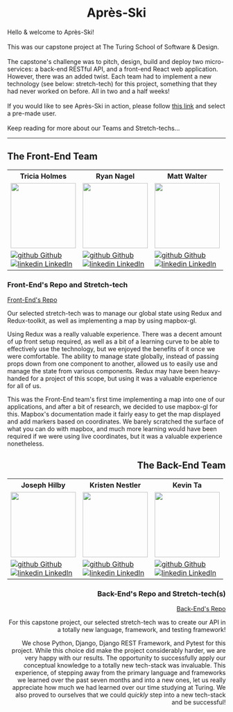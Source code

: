<h1 align="center"> Après-Ski </h1>

Hello & welcome to Après-Ski!
<br>
<br>
This was our capstone project at The Turing School of Software & Design. 
<br>
<br>
The capstone's challenge was to pitch, design, build and deploy two micro-services: a back-end RESTful API, and a front-end React web application. However, there was an added twist. Each team had to implement a new technology (see below: stretch-tech) for this project, something that they had never worked on before. All in two and a half weeks!
<br>
<br>
If you would like to see Après-Ski in action, please follow [this link](https://apres-ski-fe.vercel.app/) and select a pre-made user.
<br>
<br>
Keep reading for more about our Teams and Stretch-techs...

---

## The Front-End Team

<table>
  <tr>
    <th>Tricia Holmes</th>
    <th>Ryan Nagel</th>
    <th>Matt Walter</th>
  </tr>
  <tr>
    <td><img width="150px" src="https://media.licdn.com/dms/image/D4E03AQF88CLqrqQ1uA/profile-displayphoto-shrink_800_800/0/1663436465329?e=1680739200&v=beta&t=2cbhih9hldc3dkTuiAK5uBr0ZsaVKiTwM4349AAAd-o"></td>
    <td><img width="150px" src="https://avatars.githubusercontent.com/u/108195380?v=4"></td>
    <td><img width="150px" src="https://avatars.githubusercontent.com/u/106847513?v=4"></td>
  </tr>
 
  <tr>
    <td>
      <a href="https://github.com/tricia-holmes"  rel="nofollow noreferrer">
          <img src="https://i.stack.imgur.com/tskMh.png" alt="github"> Github
        </a><br>
      <a href="https://www.linkedin.com/in/triciaholmes/" rel="nofollow noreferrer">
    <img src="https://i.stack.imgur.com/gVE0j.png" alt="linkedin"> LinkedIn
        </a>
    </td>
    <td>
      <a href="https://github.com/Nagel29"  rel="nofollow noreferrer">
          <img src="https://i.stack.imgur.com/tskMh.png" alt="github"> Github
        </a><br>
      <a href="https://www.linkedin.com/in/ryan-nagel-000280173/" rel="nofollow noreferrer">
    <img src="https://i.stack.imgur.com/gVE0j.png" alt="linkedin"> LinkedIn
        </a>
    </td>
    <td>
      <a href="https://github.com/MattWalterTX" rel="nofollow noreferrer">
          <img src="https://i.stack.imgur.com/tskMh.png" alt="github"> Github
            </a><br>
            <a href="https://www.linkedin.com/in/matt-walter-67b810246/" rel="nofollow noreferrer">
    <img src="https://i.stack.imgur.com/gVE0j.png" alt="linkedin"> LinkedIn                                                         
        </a><br>
    </td>
  </tr>
</table>

<h3>Front-End's Repo and Stretch-tech</h3>

[Front-End's Repo](https://github.com/Apres-Ski/Apres-Ski-FE)

<p>Our selected stretch-tech was to manage our global state using Redux and Redux-toolkit, as well as implementing a map by using mapbox-gl.</p>
<p>Using Redux was a really valuable experience. There was a decent amount of up front setup required, as well as a bit of a learning curve to be able to effectively use the technology, but we enjoyed the benefits of it once we were comfortable. The ability to manage state globally, instead of passing props down from one component to another, allowed us to easily use and manage the state from various components. Redux may have been heavy-handed for a project of this scope, but using it was a valuable experience for all of us.</p>
<p>This was the Front-End team's first time implementing a map into one of our applications, and after a bit of research, we decided to use mapbox-gl for this. Mapbox's documentation made it fairly easy to get the map displayed and add markers based on coordinates. We barely scratched the surface of what you can do with mapbox, and much more learning would have been required if we were using live coordinates, but it was a valuable experience nonetheless. </p>

<div align='right'>
<h2>The Back-End Team</h2>
<table>
<tr>
<th>Joseph Hilby</th>
<th>Kristen Nestler</th>
<th>Kevin Ta</th>
</tr>
<tr>
<td><img width="150px" src="https://media.licdn.com/dms/image/D5603AQFBwBZWgwT9Uw/profile-displayphoto-shrink_800_800/0/1677597181341?e=1683158400&v=beta&t=JFpcq9nvJGkRETZbTv1r0ZLy5B1d790kv7DrXktlVFM"></td>
<td><img width="150px" src="https://media.licdn.com/dms/image/D4E03AQESEnUYGJprLA/profile-displayphoto-shrink_800_800/0/1673023729512?e=1680739200&v=beta&t=PhhX0_wEMPxiu2nO-OfDyCv73Ro_iyyGPjQ4YUnXSC4"></td>
<td><img width="150px" src="https://avatars.githubusercontent.com/u/36166420?v=4"></td>
</tr>

<tr>
<td>
<a href="https://github.com/josephhilby" rel="nofollow noreferrer">
<img src="https://i.stack.imgur.com/tskMh.png" alt="github"> Github
</a><br>
<a href="https://www.linkedin.com/in/josephmhilby" rel="nofollow noreferrer">
<img src="https://i.stack.imgur.com/gVE0j.png" alt="linkedin"> LinkedIn
</a>
</td>
<td>
<a href="https://github.com/knestler" rel="nofollow noreferrer">
<img src="https://i.stack.imgur.com/tskMh.png" alt="github"> Github
</a><br>
<a href="https://www.linkedin.com/in/kristen-nestler/" rel="nofollow noreferrer">
<img src="https://i.stack.imgur.com/gVE0j.png" alt="linkedin"> LinkedIn
</a>
</td>
<td>
<a href="https://github.com/KevinT001" rel="nofollow noreferrer">
<img src="https://i.stack.imgur.com/tskMh.png" alt="github"> Github
</a><br>
<a href="https://www.linkedin.com/in/kevin-ta-b1a36723b/" rel="nofollow noreferrer">
<img src="https://i.stack.imgur.com/gVE0j.png" alt="linkedin"> LinkedIn
</a>
</td>
</tr>
</table>

<h3>Back-End's Repo and Stretch-tech(s)</h3>

[Back-End's Repo](https://github.com/Apres-Ski/Apres_Ski_BE)

<p>
For this capstone project, our selected stretch-tech was to create our API in a totally new language, framework, and testing framework!
</p>
<p>
We chose Python, Django, Django REST Framework, and Pytest for this project. While this choice did make the project considerably harder, we are very happy with our results. The opportunity to successfully apply our conceptual knowledge to a totally new tech-stack was invaluable. This experience, of stepping away from the primary language and frameworks we learned over the past seven months and into a new ones, let us really appreciate how much we had learned over our time studying at Turing. We also proved to ourselves that we could <i>quickly</i> step into a new tech-stack and be successful!
</p>

</div>
